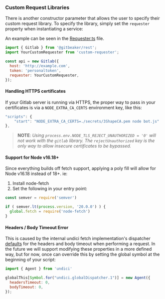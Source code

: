 ### Custom Request Libraries

There is another constructor parameter that allows the user to specify their custom request library. To specify the library, simply set the `requester` property when instantiating a service:

An example can be seen in the [Requester.ts](../packages/rest/src/Requester.ts) file.

```javascript
import { Gitlab } from '@gitbeaker/rest';
import YourCustomRequester from 'custom-requester';

const api = new Gitlab({
  host: 'http://example.com',
  token: 'personaltoken',
  requester: YourCustomRequester,
});
```

#### Handling HTTPS certificates

If your Gitlab server is running via HTTPS, the proper way to pass in your certificates is via a `NODE_EXTRA_CA_CERTS` environment key, like this:

```js
"scripts": {
    "start": "NODE_EXTRA_CA_CERTS=./secrets/3ShapeCA.pem node bot.js"
},
```

> **NOTE**: _Using `process.env.NODE_TLS_REJECT_UNAUTHORIZED = '0'` will not work with the `gitlab` library. The `rejectUnauthorized` key is the only way to allow insecure certificates to be bypassed._

#### Support for Node v16.18+

Since everything builds off fetch support, applying a poly fill will allow for Node v16.18 instead of 18+. ie:

1. Install node-fetch
2. Set the following in your entry point:

```js
const semver = require('semver')

if ( semver.lt(process.version, '20.0.0') ) {
  global.fetch = require('node-fetch')
}
```

#### Headers / Body Timeout Error

This is caused by the internal undici fetch implementation's dispatcher [defaults](https://github.com/nodejs/undici/issues/1373) for the headers and body timeout when performing a request. In the future we will support modifying these properties in a more defined way, but for now, once can override this by setting the global symbol at the beginning of your script:

```js
import { Agent } from 'undici'

globalThis[Symbol.for("undici.globalDispatcher.1")] = new Agent({
  headersTimeout: 0,
  bodyTimeout: 0,
});
```
